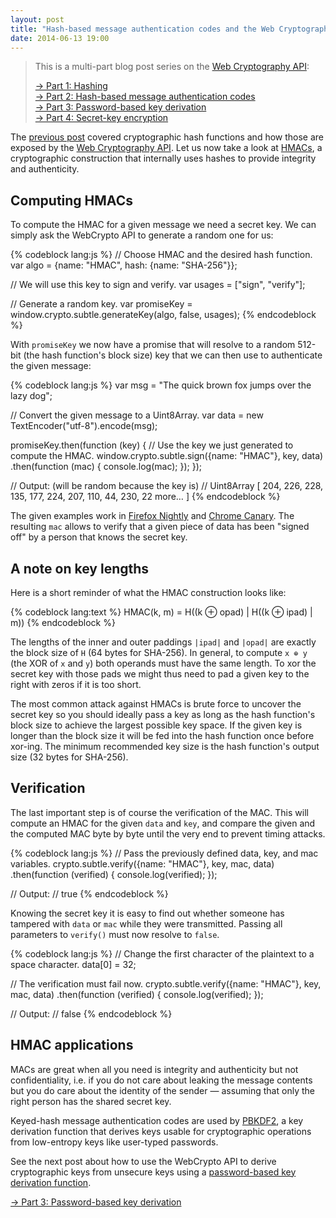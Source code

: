 ```yaml
---
layout: post
title: "Hash-based message authentication codes and the Web Cryptography API"
date: 2014-06-13 19:00
---
```


> This is a multi-part blog post series on the [Web Cryptography API](http://www.w3.org/TR/WebCryptoAPI/):
>
> [→ Part 1: Hashing](/blog/2014/06/hashing-using-the-web-cryptography-api/)  
> [→ Part 2: Hash-based message authentication codes](/blog/2014/06/hash-based-message-authentication-codes-and-the-web-cryptography-api/)  
> [→ Part 3: Password-based key derivation](/blog/2014/06/password-based-key-derivation-using-the-web-cryptography-api/)  
> [→ Part 4: Secret-key encryption](/blog/2014/06/secret-key-encryption-using-the-web-cryptography-api/)  

The [previous post](/blog/2014/06/hashing-using-the-web-cryptography-api/)
covered cryptographic hash functions and how those are exposed by the
[Web Cryptography API](http://www.w3.org/TR/WebCryptoAPI/). Let us now take a
look at
[HMACs](https://en.wikipedia.org/wiki/Hash-based_message_authentication_code),
a cryptographic construction that internally uses hashes to provide integrity
and authenticity.

## Computing HMACs

To compute the HMAC for a given message we need a secret key. We can simply ask
the WebCrypto API to generate a random one for us:

{% codeblock lang:js %}
// Choose HMAC and the desired hash function.
var algo = {name: "HMAC", hash: {name: "SHA-256"}};

// We will use this key to sign and verify.
var usages = ["sign", "verify"];

// Generate a random key.
var promiseKey = window.crypto.subtle.generateKey(algo, false, usages);
{% endcodeblock %}

With `promiseKey` we now have a promise that will resolve to a random 512-bit
(the hash function's block size) key that we can then use to authenticate the
given message:

{% codeblock lang:js %}
var msg = "The quick brown fox jumps over the lazy dog";

// Convert the given message to a Uint8Array.
var data = new TextEncoder("utf-8").encode(msg);

promiseKey.then(function (key) {
  // Use the key we just generated to compute the HMAC.
  window.crypto.subtle.sign({name: "HMAC"}, key, data)
    .then(function (mac) {
      console.log(mac);
    });
});

// Output: (will be random because the key is)
// Uint8Array [ 204, 226, 228, 135, 177, 224, 207, 110, 44, 230, 22 more… ]
{% endcodeblock %}

The given examples work in [Firefox Nightly](http://nightly.mozilla.org/) and
[Chrome Canary](http://www.google.com/chrome/browser/canary.html). The
resulting `mac` allows to verify that a given piece of data has been "signed
off" by a person that knows the secret key.

## A note on key lengths

Here is a short reminder of what the HMAC construction looks like:

{% codeblock lang:text %}
HMAC(k, m) = H((k ⊕ opad) | H((k ⊕ ipad) | m))
{% endcodeblock %}

The lengths of the inner and outer paddings `|ipad|` and `|opad|` are exactly
the block size of `H` (64 bytes for SHA-256). In general, to compute `x ⊕ y`
(the XOR of `x` and `y`) both operands must have the same length. To xor the
secret key with those pads we might thus need to pad a given key to the right
with zeros if it is too short.

The most common attack against HMACs is brute force to uncover the secret key
so you should ideally pass a key as long as the hash function's block size to
achieve the largest possible key space. If the given key is longer than the
block size it will be fed into the hash function once before xor-ing. The
minimum recommended key size is the hash function's output size (32 bytes
for SHA-256).

## Verification

The last important step is of course the verification of the MAC. This will
compute an HMAC for the given `data` and `key`, and compare the given and the
computed MAC byte by byte until the very end to prevent timing attacks.

{% codeblock lang:js %}
// Pass the previously defined data, key, and mac variables.
crypto.subtle.verify({name: "HMAC"}, key, mac, data)
  .then(function (verified) {
    console.log(verified);
  });

// Output:
// true
{% endcodeblock %}

Knowing the secret key it is easy to find out whether someone has tampered with
`data` or `mac` while they were transmitted. Passing all parameters to
`verify()` must now resolve to `false`.

{% codeblock lang:js %}
// Change the first character of the plaintext to a space character.
data[0] = 32;

// The verification must fail now.
crypto.subtle.verify({name: "HMAC"}, key, mac, data)
  .then(function (verified) {
    console.log(verified);
  });

// Output:
// false
{% endcodeblock %}

## HMAC applications

MACs are great when all you need is integrity and authenticity but not
confidentiality, i.e. if you do not care about leaking the message contents but
you do care about the identity of the sender — assuming that only the right
person has the shared secret key.

Keyed-hash message authentication codes are used by
[PBKDF2](https://en.wikipedia.org/wiki/PBKDF2), a key derivation function that
derives keys usable for cryptographic operations from low-entropy keys like
user-typed passwords.

See the next post about how to use the WebCrypto API to derive cryptographic
keys from unsecure keys using a
[password-based key derivation function](https://en.wikipedia.org/wiki/PBKDF2).

[→ Part 3: Password-based key derivation](/blog/2014/06/password-based-key-derivation-using-the-web-cryptography-api/)
